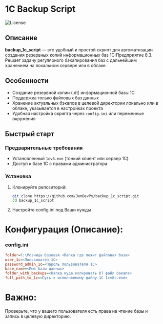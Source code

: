 # 1C Backup Script

![License](https://img.shields.io/github/license/JunDevPy/backup_1c_script)

## Описание

**backup_1c_script** — это удобный и простой скрипт для автоматизации создания резервных копий информационных баз 1С:Предприятие 8.3. Решает задачу регулярного бэкапирования баз с дальнейшим хранением на локальном сервере или в облаке.

## Особенности

- Создание резервной копии (.dt) информационной базы 1С
- Поддержка только файловых баз данных
- Хранение актуальных бэкапов в целевой директории локально или в облаке, указывается в настройках проекта
- Удобная настройка скрипта через `config.ini` или переменные окружения

## Быстрый старт

### Предварительные требования

- Установленный `1cv8.exe` (тонкий клиент или сервер 1С)
- Доступ к базе 1С с правами администратора

### Установка

1. Клонируйте репозиторий:
   ```bash
   git clone https://github.com/JunDevPy/backup_1c_script.git
   cd backup_1c_script
2. Настройте config.ini под Ваши нужды
# Конфигурация (Описание):

### config.ini
```ini
folder=F:\Розница базовая <Папка где лежит файловая база>
user_1c=<Пользовател 1С>
password_admin_1c=<Пароль пользователя 1С>
base_name=<Имя базы данных>
folder_with_backups=<Папка куда копировать DT файл бэкапа>
full_path_to_1c=<Путь к исполняемому файлу 1С 1cv8c.exe>
```
# Важно:
Проверьте, что у вашего пользователя есть права на чтение базы и запись в целевую директорию.

